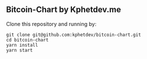 ## Bitcoin-Chart by Kphetdev.me

Clone this repository and running by:
```
git clone git@github.com:kphetdev/bitcoin-chart.git
cd bitcoin-chart
yarn install
yarn start
```

